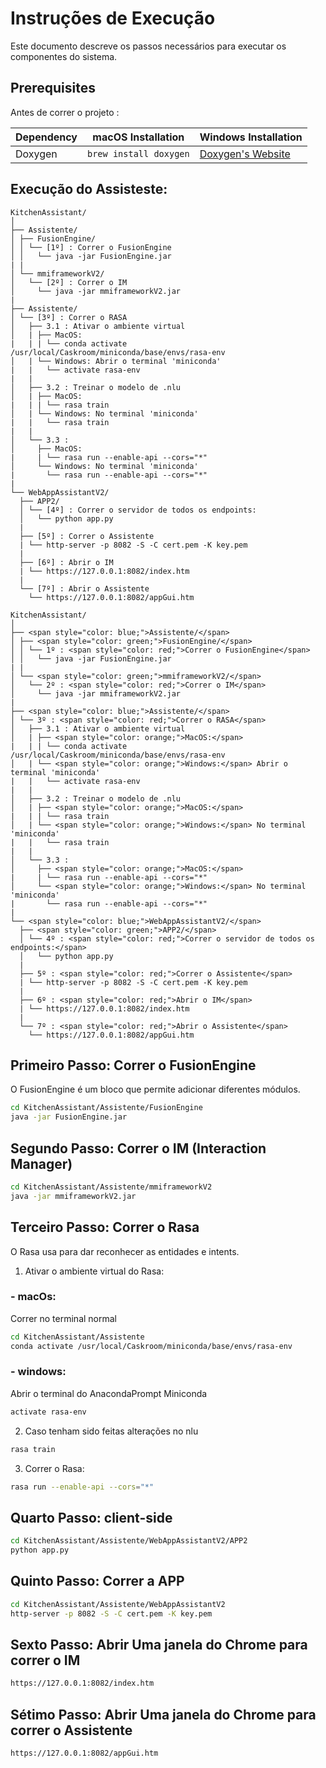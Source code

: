 # Instruções de Execução

Este documento descreve os passos necessários para executar os componentes do sistema.

## Prerequisites

Antes de correr o projeto :

| Dependency | macOS Installation           | Windows Installation                           |
|------------|------------------------------|-----------------------------------------------|
| Doxygen    | `brew install doxygen`       | [Doxygen's Website](https://www.doxygen.nl/index.html) |


## Execução do Assisteste:

```
KitchenAssistant/
│
├── Assistente/
│ ├── FusionEngine/
│ │ └── [1º] : Correr o FusionEngine
│ │   └── java -jar FusionEngine.jar
| |
│ └── mmiframeworkV2/
│   └── [2º] : Correr o IM
│     └── java -jar mmiframeworkV2.jar
|
├── Assistente/
│ └── [3º] : Correr o RASA
│   ├── 3.1 : Ativar o ambiente virtual
│   | ├── MacOS: 
|   | | └── conda activate /usr/local/Caskroom/miniconda/base/envs/rasa-env
│   | └── Windows: Abrir o terminal 'miniconda'
|   |   └── activate rasa-env
|   |
│   ├── 3.2 : Treinar o modelo de .nlu
│   | ├── MacOS: 
|   | | └── rasa train
│   | └── Windows: No terminal 'miniconda'
|   |   └── rasa train
|   |
│   └── 3.3 : 
│     ├── MacOS: 
|     | └── rasa run --enable-api --cors="*"
│     └── Windows: No terminal 'miniconda'
|       └── rasa run --enable-api --cors="*"
|   
└── WebAppAssistantV2/
  ├── APP2/
  │ └── [4º] : Correr o servidor de todos os endpoints:
  │   └── python app.py
  |
  ├── [5º] : Correr o Assistente 
  | └── http-server -p 8082 -S -C cert.pem -K key.pem
  |
  ├── [6º] : Abrir o IM
  | └── https://127.0.0.1:8082/index.htm
  |
  └── [7º] : Abrir o Assistente
    └── https://127.0.0.1:8082/appGui.htm

```

```
KitchenAssistant/
│
├── <span style="color: blue;">Assistente/</span>
│ ├── <span style="color: green;">FusionEngine/</span>
│ │ └── 1º : <span style="color: red;">Correr o FusionEngine</span>
│ │   └── java -jar FusionEngine.jar
| |
│ └── <span style="color: green;">mmiframeworkV2/</span>
│   └── 2º : <span style="color: red;">Correr o IM</span>
│     └── java -jar mmiframeworkV2.jar
|
├── <span style="color: blue;">Assistente/</span>
│ └── 3º : <span style="color: red;">Correr o RASA</span>
│   ├── 3.1 : Ativar o ambiente virtual
│   | ├── <span style="color: orange;">MacOS:</span> 
|   | | └── conda activate /usr/local/Caskroom/miniconda/base/envs/rasa-env
│   | └── <span style="color: orange;">Windows:</span> Abrir o terminal 'miniconda'
|   |   └── activate rasa-env
|   |
│   ├── 3.2 : Treinar o modelo de .nlu
│   | ├── <span style="color: orange;">MacOS:</span> 
|   | | └── rasa train
│   | └── <span style="color: orange;">Windows:</span> No terminal 'miniconda'
|   |   └── rasa train
|   |
│   └── 3.3 : 
│     ├── <span style="color: orange;">MacOS:</span> 
|     | └── rasa run --enable-api --cors="*"
│     └── <span style="color: orange;">Windows:</span> No terminal 'miniconda'
|       └── rasa run --enable-api --cors="*"
|   
└── <span style="color: blue;">WebAppAssistantV2/</span>
  ├── <span style="color: green;">APP2/</span>
  │ └── 4º : <span style="color: red;">Correr o servidor de todos os endpoints:</span>
  │   └── python app.py
  |
  ├── 5º : <span style="color: red;">Correr o Assistente</span>
  | └── http-server -p 8082 -S -C cert.pem -K key.pem
  |
  ├── 6º : <span style="color: red;">Abrir o IM</span>
  | └── https://127.0.0.1:8082/index.htm
  |
  └── 7º : <span style="color: red;">Abrir o Assistente</span>
    └── https://127.0.0.1:8082/appGui.htm
```

## Primeiro Passo: Correr o FusionEngine

O FusionEngine é um bloco que permite adicionar diferentes módulos.

```bash
cd KitchenAssistant/Assistente/FusionEngine
java -jar FusionEngine.jar
```

## Segundo Passo: Correr o IM (Interaction Manager)

```bash
cd KitchenAssistant/Assistente/mmiframeworkV2
java -jar mmiframeworkV2.jar
```

## Terceiro Passo: Correr o Rasa

O Rasa usa para dar reconhecer as entidades e intents.

1. Ativar o ambiente virtual do Rasa:
### - macOs:
Correr no terminal normal

```bash
cd KitchenAssistant/Assistente
conda activate /usr/local/Caskroom/miniconda/base/envs/rasa-env
```

### - windows:
Abrir o terminal do AnacondaPrompt Miniconda

```bash
activate rasa-env
```

2. Caso tenham sido feitas alterações no nlu 

```bash
rasa train
``` 

3. Correr o Rasa:

```bash
rasa run --enable-api --cors="*"
```

## Quarto Passo: client-side 

```bash
cd KitchenAssistant/Assistente/WebAppAssistantV2/APP2
python app.py
```

## Quinto Passo: Correr a APP

```bash
cd KitchenAssistant/Assistente/WebAppAssistantV2
http-server -p 8082 -S -C cert.pem -K key.pem
```

## Sexto Passo: Abrir Uma janela do Chrome para correr o IM         

```bash
https://127.0.0.1:8082/index.htm
```

## Sétimo Passo: Abrir Uma janela do Chrome para correr o Assistente 

```bash
https://127.0.0.1:8082/appGui.htm
```
